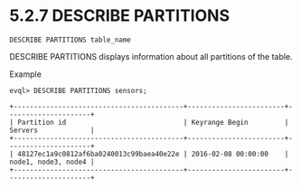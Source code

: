 5.2.7 DESCRIBE PARTITIONS
===============================

    DESCRIBE PARTITIONS table_name



DESCRIBE PARTITIONS displays information about all partitions of the table.


Example

    evql> DESCRIBE PARTITIONS sensors;

    +------------------------------------------+------------------------+---------------------+
    | Partition id                             | Keyrange Begin         | Servers             |
    +------------------------------------------+------------------------+---------------------+
    | 48127ec1a9c0812af6ba0240013c99baea40e22e | 2016-02-08 00:00:00    | node1, node3, node4 |
    +------------------------------------------+------------------------+---------------------+


